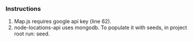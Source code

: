 ### Instructions

1. Map.js requires google api key (line 62).
2. node-locations-api uses mongodb. To populate it with seeds, in project root run: seed.
